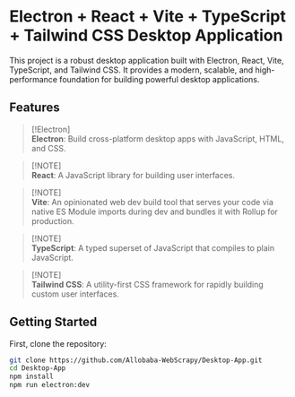 # Electron + React + Vite + TypeScript + Tailwind CSS Desktop Application

This project is a robust desktop application built with Electron, React, Vite, TypeScript, and Tailwind CSS. It provides a modern, scalable, and high-performance foundation for building powerful desktop applications.

## Features

> [!Electron]\
> **Electron**:
> Build cross-platform desktop apps with JavaScript, HTML, and CSS.

> [!NOTE]\
> **React**:
> A JavaScript library for building user interfaces.

> [!NOTE]\
> **Vite**:
> An opinionated web dev build tool that serves your code via native ES Module imports during dev and bundles it with Rollup for production.

> [!NOTE]\
> **TypeScript**:
> A typed superset of JavaScript that compiles to plain JavaScript.

> [!NOTE]\
> **Tailwind CSS**:
> A utility-first CSS framework for rapidly building custom user interfaces.

## Getting Started

First, clone the repository:

```bash
git clone https://github.com/Allobaba-WebScrapy/Desktop-App.git
cd Desktop-App
npm install
npm run electron:dev
```
